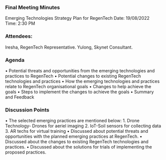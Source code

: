 ### Final Meeting Minutes

Emerging Technologies Strategy Plan for RegenTech
Date: 19/08/2022
Time: 2:30 PM

### Attendees:

Iresha, RegenTech Representative.
Yulong, Skynet Consultant.

### Agenda

• Potential threats and opportunities from the emerging technologies and practices to RegenTech
• Potential changes to existing RegenTech technologies and practices
• How the emerging technologies and practices relate to RegenTech organisational goals
• Changes to help achieve the goals
• Steps to implement the changes to achieve the goals
• Summary and Feedback

### Discussion Points

• The selected emerging practices are mentioned below: 1. Drone Technology- Drones for aeriel imaging 2. IoT-Soil sensors for collecting data 3. AR techs for virtual training
• Discussed about potential threats and opportunities with the planned emerging practices at RegenTech.
• Discussed about the changes to existing RegenTech technologies and practices.
• Discussed about the solutions for trials of implementing the proposed practices.
